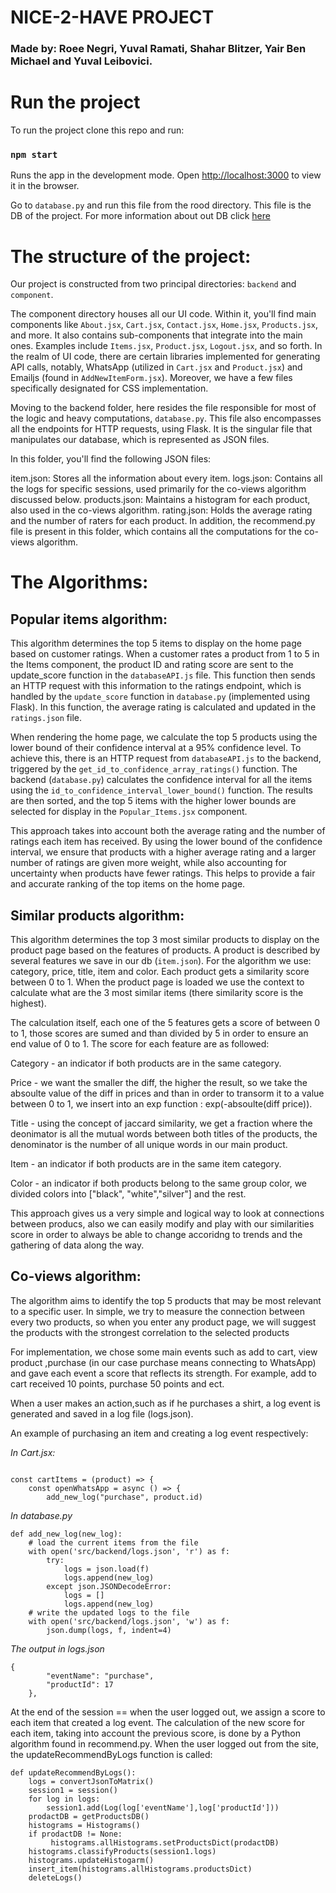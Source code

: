
# NICE-2-HAVE PROJECT
### Made by: Roee Negri, Yuval Ramati, Shahar Blitzer, Yair Ben Michael and Yuval Leibovici.

# Run the project

To run the project clone this repo and run:
### `npm start`

Runs the app in the development mode.
Open [http://localhost:3000](http://localhost:3000) to view it in the browser.

Go to `database.py` and run this file from the rood directory. This file is the DB of the project.
For more information about out DB click [here](https://github.com/Yairb3/E---commerce-shop/tree/main/src/backend)

# The structure of the project:

Our project is constructed from two principal directories: `backend` and `component`.

The component directory houses all our UI code. Within it, you'll find main components like `About.jsx`, `Cart.jsx`, `Contact.jsx`, `Home.jsx`, `Products.jsx`, and more. It also contains sub-components that integrate into the main ones. Examples include `Items.jsx`, `Product.jsx`, `Logout.jsx`, and so forth. In the realm of UI code, there are certain libraries implemented for generating API calls, notably, WhatsApp (utilized in `Cart.jsx` and `Product.jsx`) and Emailjs (found in `AddNewItemForm.jsx`). Moreover, we have a few files specifically designated for CSS implementation.

Moving to the backend folder, here resides the file responsible for most of the logic and heavy computations, `database.py`. This file also encompasses all the endpoints for HTTP requests, using Flask. It is the singular file that manipulates our database, which is represented as JSON files.

In this folder, you'll find the following JSON files:

item.json: Stores all the information about every item.
logs.json: Contains all the logs for specific sessions, used primarily for the co-views algorithm discussed below.
products.json: Maintains a histogram for each product, also used in the co-views algorithm.
rating.json: Holds the average rating and the number of raters for each product.
In addition, the recommend.py file is present in this folder, which contains all the computations for the co-views algorithm.
# The Algorithms:
## Popular items algorithm:
This algorithm determines the top 5 items to display on the home page based on customer ratings. When a customer rates a product from 1 to 5 in the Items component, the product ID and rating score are sent to the update_score function in the `databaseAPI.js` file. This function then sends an HTTP request with this information to the ratings endpoint, which is handled by the `update_score` function in `database.py` (implemented using Flask). In this function, the average rating is calculated and updated in the `ratings.json` file.

When rendering the home page, we calculate the top 5 products using the lower bound of their confidence interval at a 95% confidence level. To achieve this, there is an HTTP request from `databaseAPI.js` to the backend, triggered by the `get_id_to_confidence_array_ratings()` function. The backend (`database.py`) calculates the confidence interval for all the items using the `id_to_confidence_interval_lower_bound()` function. The results are then sorted, and the top 5 items with the higher lower bounds are selected for display in the `Popular_Items.jsx` component.

This approach takes into account both the average rating and the number of ratings each item has received. By using the lower bound of the confidence interval, we ensure that products with a higher average rating and a larger number of ratings are given more weight, while also accounting for uncertainty when products have fewer ratings. This helps to provide a fair and accurate ranking of the top items on the home page.

## Similar products algorithm:
This algorithm determines the top 3 most similar products to display on the product page based on the features of products. A product is described by several features we save in our db (`item.json`). For the algorithm we use: category, price, title, item and color. Each product gets a similarity score between 0 to 1. When the product page is loaded we use the context to calculate what are the 3 most similar items (there similarity score is the highest).

The calculation itself, each one of the 5 features gets a score of between 0 to 1, those scores are sumed and than divided by 5 in order to ensure an end value of 0 to 1. The score for each feature are as followed:

Category - an indicator if both products are in the same category.

Price - we want the smaller the diff, the higher the result, so we take the absoulte value of the diff in prices and than in order to transorm it to a value between 0 to 1, we insert into an exp function : exp(-absoulte(diff price)).

Title - using the concept of jaccard similarity, we get a fraction where the deonimator is all the mutual words between both titles of the products, the denominator is the number of all unique words in our main product.

Item - an indicator if both products are in the same item category.

Color - an indicator if both products belong to the same group color, we divided colors into ["black", "white","silver"] and the rest.

This approach gives us a very simple and logical way to look at connections between producs, also we can easily modify and play with our similarities score in order to always be able to change accoridng to trends and the gathering of data along the way.

## Co-views algorithm:
The  algorithm aims to identify the top 5 products that may be most relevant to a specific user. In simple, we try to measure the connection between every two products, so when you enter any product page, we will suggest the products with the strongest  correlation to the selected products

For implementation, we chose some main events such as add to cart, view product ,purchase (in our case purchase means connecting to WhatsApp) and gave each event a score that reflects its strength. For example, add to cart received 10 points, purchase 50 points and ect.

When a user makes an action,such as if he purchases a shirt, a log event is generated and saved in a log file (logs.json). 

An example of purchasing an item and creating a log event respectively:

*In Cart.jsx:*
````

const cartItems = (product) => {
    const openWhatsApp = async () => {
        add_new_log("purchase", product.id)

````
*In database.py*
````
def add_new_log(new_log):
    # load the current items from the file
    with open('src/backend/logs.json', 'r') as f:
        try:
            logs = json.load(f)
            logs.append(new_log)   
        except json.JSONDecodeError:
            logs = []
            logs.append(new_log) 
    # write the updated logs to the file
    with open('src/backend/logs.json', 'w') as f:
        json.dump(logs, f, indent=4)
````
*The output in logs.json*
```
{
        "eventName": "purchase",
        "productId": 17
    },
```
At the end of the session == when the user logged out, we assign a score to each item that created a log event. The calculation of the new score for each item, taking into account the previous score, is done by a Python algorithm found in recommend.py. When the user  logged out from the site, the updateRecommendByLogs function is called:

```
def updateRecommendByLogs():
    logs = convertJsonToMatrix()
    session1 = session()
    for log in logs:
        session1.add(Log(log['eventName'],log['productId']))
    prodactDB = getProductsDB()
    histograms = Histograms()
    if prodactDB != None:
         histograms.allHistograms.setProductsDict(prodactDB)
    histograms.classifyProducts(session1.logs)
    histograms.updateHistogarm()
    insert_item(histograms.allHistograms.productsDict)
    deleteLogs()
```

